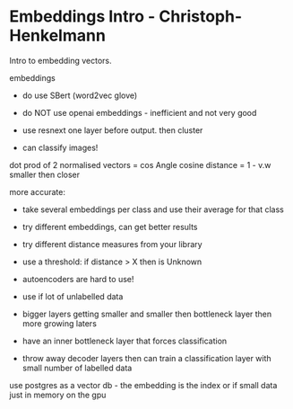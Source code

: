 # Embeddings Intro - Christoph-Henkelmann

Intro to embedding vectors.

embeddings
- do use SBert (word2vec glove)
- do NOT use openai embeddings - inefficient and not very good

- use resnext one layer before output. then cluster
- can classify images!

dot prod of 2 normalised vectors = cos Angle
cosine distance = 1 - v.w
smaller then closer

more accurate:
- take several embeddings per class and use their average for that class

- try different embeddings, can get better results
- try different distance measures from your library

- use a threshold: if distance > X then is Unknown

- autoencoders are hard to use!
- use if lot of unlabelled data
- bigger layers getting smaller and smaller then bottleneck layer then more growing laters
- have an inner bottleneck layer that forces classification
- throw away decoder layers
then can train a classification layer with small number of labelled data

use postgres as a vector db - the embedding is the index
or if small data just in memory on the gpu
